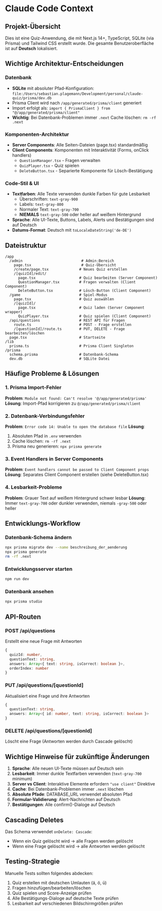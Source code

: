 # Claude Code Context

## Projekt-Übersicht

Dies ist eine Quiz-Anwendung, die mit Next.js 14+, TypeScript, SQLite (via Prisma) und Tailwind CSS erstellt wurde. Die gesamte Benutzeroberfläche ist auf **Deutsch** lokalisiert.

## Wichtige Architektur-Entscheidungen

### Datenbank
- **SQLite** mit absoluter Pfad-Konfiguration: `file:/Users/sebastian.plagemann/Development/personal/claude-quiz/prisma/dev.db`
- Prisma Client wird nach `/app/generated/prisma/client` generiert
- Import erfolgt als: `import { PrismaClient } from "@/app/generated/prisma/client"`
- **Wichtig**: Bei Datenbank-Problemen immer `.next` Cache löschen: `rm -rf .next`

### Komponenten-Architektur
- **Server Components**: Alle Seiten-Dateien (page.tsx) standardmäßig
- **Client Components**: Komponenten mit Interaktivität (Forms, onClick handlers)
  - `QuestionManager.tsx` - Fragen verwalten
  - `QuizPlayer.tsx` - Quiz spielen
  - `DeleteButton.tsx` - Separierte Komponente für Lösch-Bestätigung

### Code-Stil & UI
- **Textfarben**: Alle Texte verwenden dunkle Farben für gute Lesbarkeit
  - Überschriften: `text-gray-900`
  - Labels: `text-gray-800`
  - Normaler Text: `text-gray-700`
  - **NIEMALS** `text-gray-500` oder heller auf weißem Hintergrund
- **Sprache**: Alle UI-Texte, Buttons, Labels, Alerts und Bestätigungen sind auf Deutsch
- **Datums-Format**: Deutsch mit `toLocaleDateString('de-DE')`

## Dateistruktur

```
/app
  /admin                           # Admin-Bereich
    page.tsx                       # Quiz-Übersicht
    /create/page.tsx              # Neues Quiz erstellen
    /[quizId]/edit/
      page.tsx                    # Quiz bearbeiten (Server Component)
      QuestionManager.tsx         # Fragen verwalten (Client Component)
      DeleteButton.tsx            # Lösch-Button (Client Component)
  /game                           # Spiel-Modus
    page.tsx                      # Quiz auswählen
    /[quizId]/
      page.tsx                    # Quiz laden (Server Component wrapper)
      QuizPlayer.tsx              # Quiz spielen (Client Component)
  /api/questions                  # REST API für Fragen
    route.ts                      # POST - Frage erstellen
    /[questionId]/route.ts        # PUT, DELETE - Frage bearbeiten/löschen
  page.tsx                        # Startseite
/lib
  prisma.ts                       # Prisma Client Singleton
/prisma
  schema.prisma                   # Datenbank-Schema
  dev.db                          # SQLite Datei
```

## Häufige Probleme & Lösungen

### 1. Prisma Import-Fehler
**Problem**: `Module not found: Can't resolve '@/app/generated/prisma'`
**Lösung**: Import-Pfad korrigieren zu `@/app/generated/prisma/client`

### 2. Datenbank-Verbindungsfehler
**Problem**: `Error code 14: Unable to open the database file`
**Lösung**:
1. Absoluten Pfad in `.env` verwenden
2. Cache löschen: `rm -rf .next`
3. Prisma neu generieren: `npx prisma generate`

### 3. Event Handlers in Server Components
**Problem**: `Event handlers cannot be passed to Client Component props`
**Lösung**: Separates Client Component erstellen (siehe DeleteButton.tsx)

### 4. Lesbarkeit-Probleme
**Problem**: Grauer Text auf weißem Hintergrund schwer lesbar
**Lösung**: Immer `text-gray-700` oder dunkler verwenden, niemals `-gray-500` oder heller

## Entwicklungs-Workflow

### Datenbank-Schema ändern
```bash
npx prisma migrate dev --name beschreibung_der_aenderung
npx prisma generate
rm -rf .next
```

### Entwicklungsserver starten
```bash
npm run dev
```

### Datenbank ansehen
```bash
npx prisma studio
```

## API-Routen

### POST /api/questions
Erstellt eine neue Frage mit Antworten
```typescript
{
  quizId: number,
  questionText: string,
  answers: Array<{ text: string, isCorrect: boolean }>,
  orderIndex: number
}
```

### PUT /api/questions/[questionId]
Aktualisiert eine Frage und ihre Antworten
```typescript
{
  questionText: string,
  answers: Array<{ id: number, text: string, isCorrect: boolean }>
}
```

### DELETE /api/questions/[questionId]
Löscht eine Frage (Antworten werden durch Cascade gelöscht)

## Wichtige Hinweise für zukünftige Änderungen

1. **Sprache**: Alle neuen UI-Texte müssen auf Deutsch sein
2. **Lesbarkeit**: Immer dunkle Textfarben verwenden (`text-gray-700` minimum)
3. **Server vs Client**: Interaktive Elemente erfordern `"use client"` Direktive
4. **Cache**: Bei Datenbank-Problemen immer `.next` löschen
5. **Absolute Pfade**: DATABASE_URL verwendet absoluten Pfad
6. **Formular-Validierung**: Alert-Nachrichten auf Deutsch
7. **Bestätigungen**: Alle confirm()-Dialoge auf Deutsch

## Cascading Deletes

Das Schema verwendet `onDelete: Cascade`:
- Wenn ein Quiz gelöscht wird → alle Fragen werden gelöscht
- Wenn eine Frage gelöscht wird → alle Antworten werden gelöscht

## Testing-Strategie

Manuelle Tests sollten folgendes abdecken:
1. Quiz erstellen mit deutschen Umlauten (ä, ö, ü)
2. Fragen hinzufügen/bearbeiten/löschen
3. Quiz spielen und Score-Anzeige prüfen
4. Alle Bestätigungs-Dialoge auf deutsche Texte prüfen
5. Lesbarkeit auf verschiedenen Bildschirmgrößen prüfen
